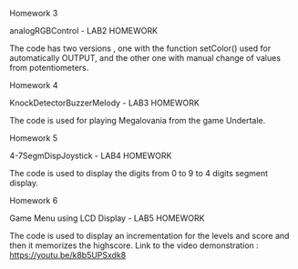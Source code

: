 Homework 3

analogRGBControl - LAB2 HOMEWORK

The code has two versions , one with the function setColor() used for automatically OUTPUT, and the other one with manual change of values from potentiometers.

Homework 4

KnockDetectorBuzzerMelody - LAB3 HOMEWORK

The code is used for playing Megalovania from the game Undertale.

Homework 5

4-7SegmDispJoystick - LAB4 HOMEWORK

The code is used to display the digits from 0 to 9 to 4 digits segment display.

Homework 6

Game Menu using LCD Display - LAB5 HOMEWORK

The code is used to display an incrementation for the levels and score and then it memorizes the highscore.
Link to the video demonstration : https://youtu.be/k8b5UPSxdk8 
